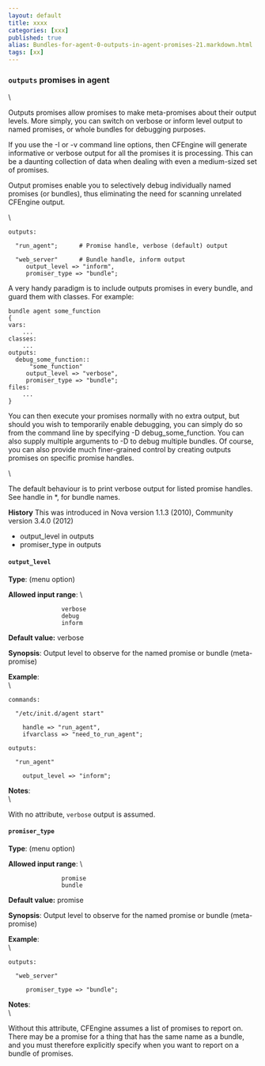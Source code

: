 ```yaml
---
layout: default
title: xxxx
categories: [xxx]
published: true
alias: Bundles-for-agent-0-outputs-in-agent-promises-21.markdown.html
tags: [xx]
---
```


### `outputs` promises in agent

\

Outputs promises allow promises to make meta-promises about their output
levels. More simply, you can switch on verbose or inform level output to
named promises, or whole bundles for debugging purposes.

If you use the -I or -v command line options, then CFEngine will
generate informative or verbose output for all the promises it is
processing. This can be a daunting collection of data when dealing with
even a medium-sized set of promises.

Output promises enable you to selectively debug individually named
promises (or bundles), thus eliminating the need for scanning unrelated
CFEngine output.

\

    outputs:

      "run_agent";      # Promise handle, verbose (default) output

      "web_server"      # Bundle handle, inform output
         output_level => "inform",
         promiser_type => "bundle";

A very handy paradigm is to include outputs promises in every bundle,
and guard them with classes. For example:

    bundle agent some_function
    {
    vars:
        ...
    classes:
        ...
    outputs:
      debug_some_function::
          "some_function"
         output_level => "verbose",
         promiser_type => "bundle";
    files:
        ...
    }

You can then execute your promises normally with no extra output, but
should you wish to temporarily enable debugging, you can simply do so
from the command line by specifying -D debug\_some\_function. You can
also supply multiple arguments to -D to debug multiple bundles. Of
course, you can also provide much finer-grained control by creating
outputs promises on specific promise handles.

\

The default behaviour is to print verbose output for listed promise
handles. See handle in \*, for bundle names.

**History** This was introduced in Nova version 1.1.3 (2010), Community
version 3.4.0 (2012)

-   output\_level in outputs
-   promiser\_type in outputs

#### `output_level`

**Type**: (menu option)

**Allowed input range**: \

                   verbose
                   debug
                   inform

**Default value:** verbose

**Synopsis**: Output level to observe for the named promise or bundle
(meta-promise)

**Example**:\
 \

    commands:

      "/etc/init.d/agent start"

        handle => "run_agent",
        ifvarclass => "need_to_run_agent";

    outputs:

      "run_agent"

        output_level => "inform"; 

**Notes**:\
 \

With no attribute, `verbose` output is assumed.

#### `promiser_type`

**Type**: (menu option)

**Allowed input range**: \

                   promise
                   bundle

**Default value:** promise

**Synopsis**: Output level to observe for the named promise or bundle
(meta-promise)

**Example**:\
 \

    outputs:

      "web_server"

         promiser_type => "bundle";

**Notes**:\
 \

Without this attribute, CFEngine assumes a list of promises to report
on. There may be a promise for a thing that has the same name as a
bundle, and you must therefore explicitly specify when you want to
report on a bundle of promises.
